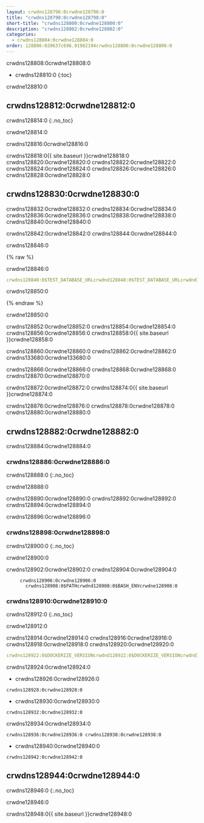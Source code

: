 ```yaml
---
layout: crwdns128796:0crwdne128796:0
title: "crwdns128798:0crwdne128798:0"
short-title: "crwdns128800:0crwdne128800:0"
description: "crwdns128802:0crwdne128802:0"
categories:
  - crwdns128804:0crwdne128804:0
order: 128806:020637c696.91982194crwdns128806:0crwdne128806:0
---
```

crwdns128808:0crwdne128808:0

- crwdns128810:0
{:toc}

crwdne128810:0

## crwdns128812:0crwdne128812:0

crwdns128814:0
{:.no_toc}

crwdne128814:0

crwdns128816:0crwdne128816:0

crwdns128818:0{{ site.baseurl }}crwdne128818:0 crwdns128820:0crwdne128820:0 crwdns128822:0crwdne128822:0 crwdns128824:0crwdne128824:0 crwdns128826:0crwdne128826:0 crwdns128828:0crwdne128828:0

## crwdns128830:0crwdne128830:0

crwdns128832:0crwdne128832:0 crwdns128834:0crwdne128834:0 crwdns128836:0crwdne128836:0 crwdns128838:0crwdne128838:0 crwdns128840:0crwdne128840:0

crwdns128842:0crwdne128842:0 crwdns128844:0crwdne128844:0

crwdns128846:0

{% raw %}

crwdne128846:0

```yaml
crwdns128848:0$TEST_DATABASE_URLcrwdnd128848:0$TEST_DATABASE_URLcrwdnd128848:0$TEST_DATABASE_URLcrwdne128848:0
```

crwdns128850:0

{% endraw %}

crwdne128850:0

crwdns128852:0crwdne128852:0 crwdns128854:0crwdne128854:0 crwdns128856:0crwdne128856:0 crwdns128858:0{{ site.baseurl }}crwdne128858:0

crwdns128860:0crwdne128860:0 crwdns128862:0crwdne128862:0 crwdns133680:0crwdne133680:0

crwdns128866:0crwdne128866:0 crwdns128868:0crwdne128868:0 crwdns128870:0crwdne128870:0

crwdns128872:0crwdne128872:0 crwdns128874:0{{ site.baseurl }}crwdne128874:0

crwdns128876:0crwdne128876:0 crwdns128878:0crwdne128878:0 crwdns128880:0crwdne128880:0

## crwdns128882:0crwdne128882:0

crwdns128884:0crwdne128884:0

### crwdns128886:0crwdne128886:0

crwdns128888:0
{:.no_toc}

crwdne128888:0

crwdns128890:0crwdne128890:0 crwdns128892:0crwdne128892:0 crwdns128894:0crwdne128894:0

crwdns128896:0crwdne128896:0

### crwdns128898:0crwdne128898:0

crwdns128900:0
{:.no_toc}

crwdne128900:0

crwdns128902:0crwdne128902:0 crwdns128904:0crwdne128904:0

         crwdns128906:0crwdne128906:0
           crwdns128908:0$PATHcrwdnd128908:0$BASH_ENVcrwdne128908:0
    

### crwdns128910:0crwdne128910:0

crwdns128912:0
{:.no_toc}

crwdne128912:0

crwdns128914:0crwdne128914:0 crwdns128916:0crwdne128916:0 crwdns128918:0crwdne128918:0 crwdns128920:0crwdne128920:0

```yaml
crwdns128922:0$DOCKERIZE_VERSIONcrwdnd128922:0$DOCKERIZE_VERSIONcrwdnd128922:0$DOCKERIZE_VERSIONcrwdnd128922:0$DOCKERIZE_VERSIONcrwdne128922:0
```

crwdns128924:0crwdne128924:0

- crwdns128926:0crwdne128926:0

`crwdns128928:0crwdne128928:0`

- crwdns128930:0crwdne128930:0

`crwdns128932:0crwdne128932:0`

crwdns128934:0crwdne128934:0

`crwdns128936:0crwdne128936:0 crwdns128938:0crwdne128938:0`

- crwdns128940:0crwdne128940:0

`crwdns128942:0crwdne128942:0`

## crwdns128944:0crwdne128944:0

crwdns128946:0
{:.no_toc}

crwdne128946:0

crwdns128948:0{{ site.baseurl }}crwdne128948:0